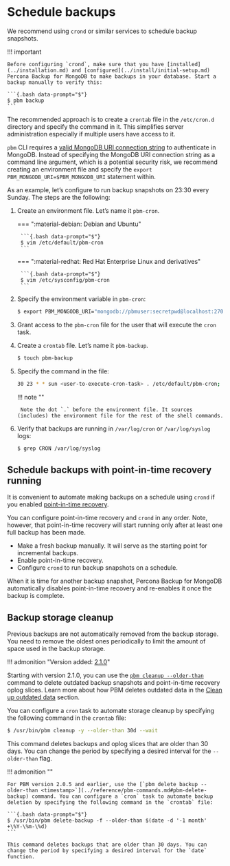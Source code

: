 # Schedule backups

We recommend using `crond` or similar services to schedule backup snapshots.

!!! important

    Before configuring `crond`, make sure that you have [installed](../installation.md) and [configured](../install/initial-setup.md) Percona Backup for MongoDB to make backups in your database. Start a backup manually to verify this: 

    ```{.bash data-prompt="$"}
    $ pbm backup
    ```

The recommended approach is to create a `crontab` file in the `/etc/cron.d` directory and specify the command in it. This simplifies server administration especially if multiple users have access to it.

`pbm` CLI requires a [valid MongoDB URI connection string](../details/authentication.md) to authenticate in MongoDB. Instead of specifying the MongoDB URI connection string as a command line argument, which is a potential security risk, we recommend creating an environment file and specify the `export PBM_MONGODB_URI=$PBM_MONGODB_URI` statement within.

As an example, let’s configure to run backup snapshots on 23:30 every Sunday.
The steps are the following:


1. Create an environment file. Let’s name it `pbm-cron`.


    === ":material-debian: Debian and Ubuntu"

        ```{.bash data-prompt="$"}
        $ vim /etc/default/pbm-cron
        ``` 

    === ":material-redhat: Red Hat Enterprise Linux and derivatives"

        ```{.bash data-prompt="$"}
        $ vim /etc/sysconfig/pbm-cron
        ```


2. Specify the environment variable in `pbm-cron`:
    
     ```{.bash data-prompt="$"}
     $ export PBM_MONGODB_URI="mongodb://pbmuser:secretpwd@localhost:27017?/replSetName=xxxx"
     ```

3. Grant access to the `pbm-cron` file for the user that will execute the `cron` task.


4. Create a `crontab` file. Let’s name it `pbm-backup`.

     ```{.bash data-prompt="$"}
     $ touch pbm-backup
     ```

5. Specify the command in the file:

     ```{.bash data-prompt="$"}
     30 23 * * sun <user-to-execute-cron-task> . /etc/default/pbm-cron; /usr/bin/pbm backup
     ```

    !!! note "" 
     
        Note the dot `.` before the environment file. It sources (includes) the environment file for the rest of the shell commands.
 

6. Verify that backups are running in `/var/log/cron` or `/var/log/syslog` logs:

     ```{.bash data-prompt="$"}
     $ grep CRON /var/log/syslog
     ```

## Schedule backups with point-in-time recovery running

It is convenient to automate making backups on a schedule using `crond` if you enabled [point-in-time recovery](../features/point-in-time-recovery.md).

You can configure point-in-time recovery and `crond` in any order. Note, however, that point-in-time recovery will start running only after at least one full backup has been made.

 * Make a fresh backup manually. It will serve as the starting point for incremental backups.
 * Enable point-in-time recovery.
 * Configure `crond` to run backup snapshots on a schedule.

When it is time for another backup snapshot, Percona Backup for MongoDB automatically disables point-in-time recovery and re-enables it once the backup is complete.

## Backup storage cleanup

Previous backups are not automatically removed from the backup storage. You need to remove the oldest ones periodically to limit the amount of space used in the backup storage.

!!! admonition "Version added: [2.1.0](../release-notes/2.1.0.md)"

Starting with version 2.1.0, you can use the [`pbm cleanup --older-than`](../reference/pbm-commands.md#pbm-cleanup) command to delete outdated backup snapshots and point-in-time recovery oplog slices. Learn more about how PBM deletes outdated data in the [Clean up outdated data](delete-backup.md#delete-outdated-data) section.

You can configure a `cron` task to automate storage cleanup by specifying the following command in the `crontab` file:

```{.bash data-prompt="$"}
$ /usr/bin/pbm cleanup -y --older-than 30d --wait
``` 

This command deletes backups and oplog slices that are older than 30 days. You can change the period by specifying a desired interval for the `--older-than` flag. 


!!! admonition ""

    For PBM version 2.0.5 and earlier, use the [`pbm delete backup --older-than <timestamp>`](../reference/pbm-commands.md#pbm-delete-backup) command. You can configure a `cron` task to automate backup deletion by specifying the following command in the `crontab` file:

    ```{.bash data-prompt="$"}
    $ /usr/bin/pbm delete-backup -f --older-than $(date -d '-1 month' +\%Y-\%m-\%d) 
    ```

    This command deletes backups that are older than 30 days. You can change the period by specifying a desired interval for the `date` function.
